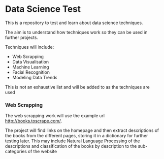 # Data Science Test

This is a repository to test and learn about data science techniques. 

The aim is to understand how techniques work so they can be used in further projects.

Techniques will include:
- Web Scrapping
- Data Visualisation
- Machine Learning
- Facial Recognition
- Modeling Data Trends

This is not an exhaustive list and will be added to as the techniques are used

### Web Scrapping

The web scrapping work will use the example url http://books.toscrape.com/.

The project will find links on the homepage and then extract descriptions of the books from the different pages, storing it in a dictionary for further testing later. This may include Natural Language Processing of the descriptions and classification of the books by description to the sub-categories of the website
